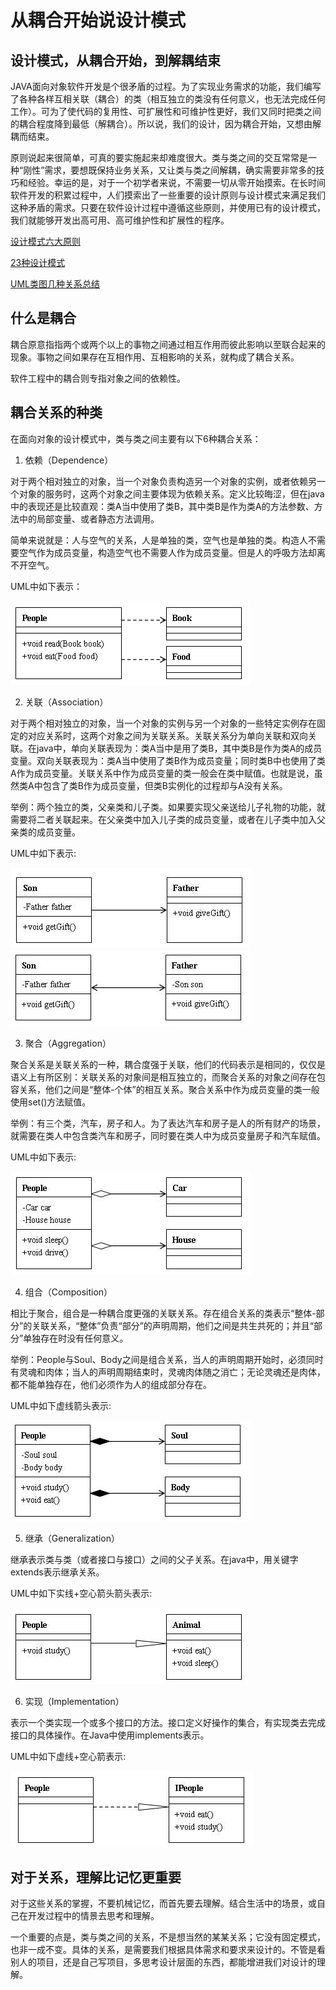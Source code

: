 # 从耦合开始说设计模式

## 设计模式，从耦合开始，到解耦结束
JAVA面向对象软件开发是个很矛盾的过程。为了实现业务需求的功能，我们编写了各种各样互相关联（耦合）的类（相互独立的类没有任何意义，也无法完成任何工作）。可为了使代码的复用性、可扩展性和可维护性更好，我们又同时把类之间的耦合程度降到最低（解耦合）。所以说，我们的设计，因为耦合开始，又想由解耦而结束。

原则说起来很简单，可真的要实施起来却难度很大。类与类之间的交互常常是一种“刚性”需求，要想既保持业务关系，又让类与类之间解耦，确实需要非常多的技巧和经验。幸运的是，对于一个初学者来说，不需要一切从零开始摸索。在长时间软件开发的积累过程中，人们摸索出了一些重要的设计原则与设计模式来满足我们这种矛盾的需求。只要在软件设计过程中遵循这些原则，并使用已有的设计模式，我们就能够开发出高可用、高可维护性和扩展性的程序。

[设计模式六大原则](设计模式六大原则.md)

[23种设计模式](23种设计模式.md)

[UML类图几种关系总结](UML类图几种关系总结.md)

## 什么是耦合
耦合原意指指两个或两个以上的事物之间通过相互作用而彼此影响以至联合起来的现象。事物之间如果存在互相作用、互相影响的关系，就构成了耦合关系。

软件工程中的耦合则专指对象之间的依赖性。

## 耦合关系的种类

在面向对象的设计模式中，类与类之间主要有以下6种耦合关系：

  1. 依赖（Dependence）

  对于两个相对独立的对象，当一个对象负责构造另一个对象的实例，或者依赖另一个对象的服务时，这两个对象之间主要体现为依赖关系。定义比较晦涩，但在java中的表现还是比较直观：类A当中使用了类B，其中类B是作为类A的方法参数、方法中的局部变量、或者静态方法调用。

  简单来说就是：人与空气的关系，人是单独的类，空气也是单独的类。构造人不需要空气作为成员变量，构造空气也不需要人作为成员变量。但是人的呼吸方法却离不开空气。

  UML中如下表示：

  ![](img/Dependence.gif)

  2. 关联（Association）

  对于两个相对独立的对象，当一个对象的实例与另一个对象的一些特定实例存在固定的对应关系时，这两个对象之间为关联关系。关联关系分为单向关联和双向关联。在java中，单向关联表现为：类A当中是用了类B，其中类B是作为类A的成员变量。双向关联表现为：类A当中使用了类B作为成员变量；同时类B中也使用了类A作为成员变量。关联关系中作为成员变量的类一般会在类中赋值。也就是说，虽然类A中包含了类B作为成员变量，但类B实例化的过程却与A没有关系。

  举例：两个独立的类，父亲类和儿子类。如果要实现父亲送给儿子礼物的功能，就需要将二者关联起来。在父亲类中加入儿子类的成员变量，或者在儿子类中加入父亲类的成员变量。

  UML中如下表示:

  ![](img/Association1.gif)
  ![](img/Association2.gif)


  3. 聚合（Aggregation）

  聚合关系是关联关系的一种，耦合度强于关联，他们的代码表示是相同的，仅仅是语义上有所区别：关联关系的对象间是相互独立的，而聚合关系的对象之间存在包容关系，他们之间是“整体-个体”的相互关系。聚合关系中作为成员变量的类一般使用set()方法赋值。

  举例：有三个类，汽车，房子和人。为了表达汽车和房子是人的所有财产的场景，就需要在类人中包含类汽车和房子，同时要在类人中为成员变量房子和汽车赋值。

  UML中如下表示:

  ![](img/Aggregation.gif)

  4. 组合（Composition）

  相比于聚合，组合是一种耦合度更强的关联关系。存在组合关系的类表示“整体-部分”的关联关系，“整体”负责“部分”的声明周期，他们之间是共生共死的；并且“部分”单独存在时没有任何意义。

  举例：People与Soul、Body之间是组合关系，当人的声明周期开始时，必须同时有灵魂和肉体；当人的声明周期结束时，灵魂肉体随之消亡；无论灵魂还是肉体，都不能单独存在，他们必须作为人的组成部分存在。

  UML中如下虚线箭头表示:

  ![](img/Composition.gif)

  5. 继承（Generalization）

  继承表示类与类（或者接口与接口）之间的父子关系。在java中，用关键字extends表示继承关系。

  UML中如下实线+空心箭头箭头表示:

  ![](img/Generalization.gif)

  6. 实现（Implementation）

  表示一个类实现一个或多个接口的方法。接口定义好操作的集合，有实现类去完成接口的具体操作。在Java中使用implements表示。

  UML中如下虚线+空心箭表示:

  ![](img/Implementation.gif)

## 对于关系，理解比记忆更重要
对于这些关系的掌握，不要机械记忆，而首先要去理解。结合生活中的场景，或自己在开发过程中的情景去思考和理解。

一个重要的点是，类与类之间的关系，不是想当然的某某关系；它没有固定模式，也非一成不变。具体的关系，是需要我们根据具体需求和要求来设计的。不管是看别人的项目，还是自己写项目，多思考设计层面的东西，都能增进我们对设计的理解。
